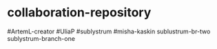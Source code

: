 # collaboration-repository

#ArtemL-creator
#UliaP
#sublystrum
#misha-kaskin
sublustrum-br-two
sublystrum-branch-one
